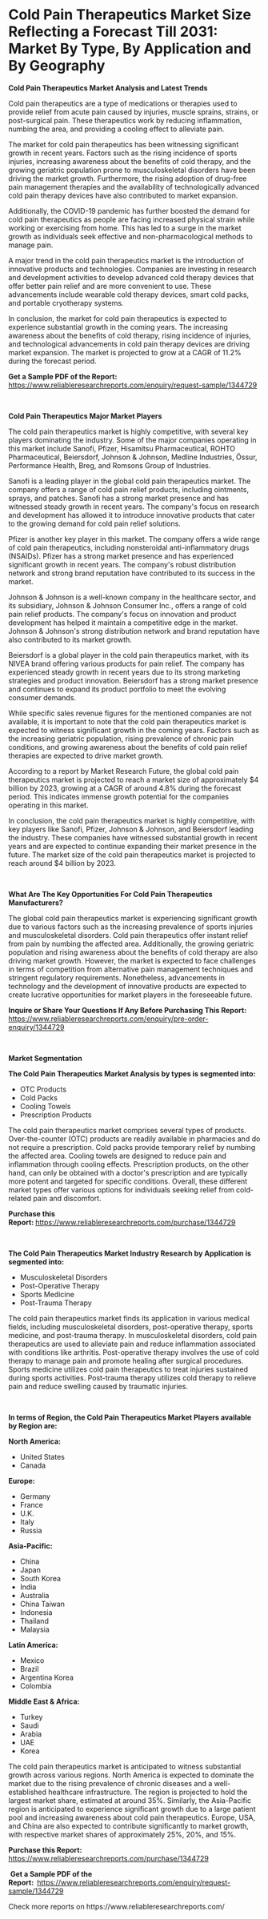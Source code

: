 <p><h1>Cold Pain Therapeutics Market Size Reflecting a Forecast Till 2031: Market By Type, By Application and By Geography</h1></p><p><strong>Cold Pain Therapeutics Market Analysis and Latest Trends</strong></p>
<p><p>Cold pain therapeutics are a type of medications or therapies used to provide relief from acute pain caused by injuries, muscle sprains, strains, or post-surgical pain. These therapeutics work by reducing inflammation, numbing the area, and providing a cooling effect to alleviate pain.</p><p>The market for cold pain therapeutics has been witnessing significant growth in recent years. Factors such as the rising incidence of sports injuries, increasing awareness about the benefits of cold therapy, and the growing geriatric population prone to musculoskeletal disorders have been driving the market growth. Furthermore, the rising adoption of drug-free pain management therapies and the availability of technologically advanced cold pain therapy devices have also contributed to market expansion.</p><p>Additionally, the COVID-19 pandemic has further boosted the demand for cold pain therapeutics as people are facing increased physical strain while working or exercising from home. This has led to a surge in the market growth as individuals seek effective and non-pharmacological methods to manage pain.</p><p>A major trend in the cold pain therapeutics market is the introduction of innovative products and technologies. Companies are investing in research and development activities to develop advanced cold therapy devices that offer better pain relief and are more convenient to use. These advancements include wearable cold therapy devices, smart cold packs, and portable cryotherapy systems.</p><p>In conclusion, the market for cold pain therapeutics is expected to experience substantial growth in the coming years. The increasing awareness about the benefits of cold therapy, rising incidence of injuries, and technological advancements in cold pain therapy devices are driving market expansion. The market is projected to grow at a CAGR of 11.2% during the forecast period.</p></p>
<p><strong>Get a Sample PDF of the Report:&nbsp;</strong> <a href="https://www.reliableresearchreports.com/enquiry/request-sample/1344729">https://www.reliableresearchreports.com/enquiry/request-sample/1344729</a></p>
<p>&nbsp;</p>
<p><strong>Cold Pain Therapeutics Major Market Players</strong></p>
<p><p>The cold pain therapeutics market is highly competitive, with several key players dominating the industry. Some of the major companies operating in this market include Sanofi, Pfizer, Hisamitsu Pharmaceutical, ROHTO Pharmaceutical, Beiersdorf, Johnson & Johnson, Medline Industries, Össur, Performance Health, Breg, and Romsons Group of Industries.</p><p>Sanofi is a leading player in the global cold pain therapeutics market. The company offers a range of cold pain relief products, including ointments, sprays, and patches. Sanofi has a strong market presence and has witnessed steady growth in recent years. The company's focus on research and development has allowed it to introduce innovative products that cater to the growing demand for cold pain relief solutions.</p><p>Pfizer is another key player in this market. The company offers a wide range of cold pain therapeutics, including nonsteroidal anti-inflammatory drugs (NSAIDs). Pfizer has a strong market presence and has experienced significant growth in recent years. The company's robust distribution network and strong brand reputation have contributed to its success in the market.</p><p>Johnson & Johnson is a well-known company in the healthcare sector, and its subsidiary, Johnson & Johnson Consumer Inc., offers a range of cold pain relief products. The company's focus on innovation and product development has helped it maintain a competitive edge in the market. Johnson & Johnson's strong distribution network and brand reputation have also contributed to its market growth.</p><p>Beiersdorf is a global player in the cold pain therapeutics market, with its NIVEA brand offering various products for pain relief. The company has experienced steady growth in recent years due to its strong marketing strategies and product innovation. Beiersdorf has a strong market presence and continues to expand its product portfolio to meet the evolving consumer demands.</p><p>While specific sales revenue figures for the mentioned companies are not available, it is important to note that the cold pain therapeutics market is expected to witness significant growth in the coming years. Factors such as the increasing geriatric population, rising prevalence of chronic pain conditions, and growing awareness about the benefits of cold pain relief therapies are expected to drive market growth.</p><p>According to a report by Market Research Future, the global cold pain therapeutics market is projected to reach a market size of approximately $4 billion by 2023, growing at a CAGR of around 4.8% during the forecast period. This indicates immense growth potential for the companies operating in this market.</p><p>In conclusion, the cold pain therapeutics market is highly competitive, with key players like Sanofi, Pfizer, Johnson & Johnson, and Beiersdorf leading the industry. These companies have witnessed substantial growth in recent years and are expected to continue expanding their market presence in the future. The market size of the cold pain therapeutics market is projected to reach around $4 billion by 2023.</p></p>
<p>&nbsp;</p>
<p><strong>What Are The Key Opportunities For Cold Pain Therapeutics Manufacturers?</strong></p>
<p><p>The global cold pain therapeutics market is experiencing significant growth due to various factors such as the increasing prevalence of sports injuries and musculoskeletal disorders. Cold pain therapeutics offer instant relief from pain by numbing the affected area. Additionally, the growing geriatric population and rising awareness about the benefits of cold therapy are also driving market growth. However, the market is expected to face challenges in terms of competition from alternative pain management techniques and stringent regulatory requirements. Nonetheless, advancements in technology and the development of innovative products are expected to create lucrative opportunities for market players in the foreseeable future.</p></p>
<p><strong>Inquire or Share Your Questions If Any Before Purchasing This Report:</strong> <a href="https://www.reliableresearchreports.com/enquiry/pre-order-enquiry/1344729">https://www.reliableresearchreports.com/enquiry/pre-order-enquiry/1344729</a></p>
<p>&nbsp;</p>
<p><strong>Market Segmentation</strong></p>
<p><strong>The Cold Pain Therapeutics Market Analysis by types is segmented into:</strong></p>
<p><ul><li>OTC Products</li><li>Cold Packs</li><li>Cooling Towels</li><li>Prescription Products</li></ul></p>
<p><p>The cold pain therapeutics market comprises several types of products. Over-the-counter (OTC) products are readily available in pharmacies and do not require a prescription. Cold packs provide temporary relief by numbing the affected area. Cooling towels are designed to reduce pain and inflammation through cooling effects. Prescription products, on the other hand, can only be obtained with a doctor's prescription and are typically more potent and targeted for specific conditions. Overall, these different market types offer various options for individuals seeking relief from cold-related pain and discomfort.</p></p>
<p><strong>Purchase this Report:&nbsp;</strong><a href="https://www.reliableresearchreports.com/purchase/1344729">https://www.reliableresearchreports.com/purchase/1344729</a></p>
<p>&nbsp;</p>
<p><strong>The Cold Pain Therapeutics Market Industry Research by Application is segmented into:</strong></p>
<p><ul><li>Musculoskeletal Disorders</li><li>Post-Operative Therapy</li><li>Sports Medicine</li><li>Post-Trauma Therapy</li></ul></p>
<p><p>The cold pain therapeutics market finds its application in various medical fields, including musculoskeletal disorders, post-operative therapy, sports medicine, and post-trauma therapy. In musculoskeletal disorders, cold pain therapeutics are used to alleviate pain and reduce inflammation associated with conditions like arthritis. Post-operative therapy involves the use of cold therapy to manage pain and promote healing after surgical procedures. Sports medicine utilizes cold pain therapeutics to treat injuries sustained during sports activities. Post-trauma therapy utilizes cold therapy to relieve pain and reduce swelling caused by traumatic injuries.</p></p>
<p>&nbsp;</p>
<p><strong>In terms of Region, the Cold Pain Therapeutics Market Players available by Region are:</strong></p>
<p>
    <p> <strong> North America: </strong>
        <ul>
            <li>United States</li>
            <li>Canada</li>
        </ul>
        </p> 
    <p> <strong> Europe: </strong>
        <ul>
            <li>Germany</li>
            <li>France</li>
            <li>U.K.</li>
            <li>Italy</li>
            <li>Russia</li>
        </ul>
        </p> 
    <p> <strong> Asia-Pacific: </strong>
        <ul>
            <li>China</li>
            <li>Japan</li>
            <li>South Korea</li>
            <li>India</li>
            <li>Australia</li>
            <li>China Taiwan</li>
            <li>Indonesia</li>
            <li>Thailand</li>
            <li>Malaysia</li>
        </ul>
        </p> 
    <p> <strong> Latin America: </strong>
        <ul>
            <li>Mexico</li>
            <li>Brazil</li>
            <li>Argentina Korea</li>
            <li>Colombia</li>
        </ul>
        </p> 
    <p> <strong> Middle East & Africa: </strong>
        <ul>
            <li>Turkey</li>
            <li>Saudi</li>
            <li>Arabia</li>
            <li>UAE</li>
            <li>Korea</li>
        </ul>
    </p>
    </p>
<p><p>The cold pain therapeutics market is anticipated to witness substantial growth across various regions. North America is expected to dominate the market due to the rising prevalence of chronic diseases and a well-established healthcare infrastructure. The region is projected to hold the largest market share, estimated at around 35%. Similarly, the Asia-Pacific region is anticipated to experience significant growth due to a large patient pool and increasing awareness about cold pain therapeutics. Europe, USA, and China are also expected to contribute significantly to market growth, with respective market shares of approximately 25%, 20%, and 15%.</p></p>
<p><strong>Purchase this Report: </strong><a href="https://www.reliableresearchreports.com/purchase/1344729">https://www.reliableresearchreports.com/purchase/1344729</a></p>
<p>&nbsp;<strong>Get a Sample PDF of the Report:&nbsp;&nbsp;</strong><a href="https://www.reliableresearchreports.com/enquiry/request-sample/1344729">https://www.reliableresearchreports.com/enquiry/request-sample/1344729</a></p>
<p><strong></strong></p>
<p>Check more reports on https://www.reliableresearchreports.com/</p>